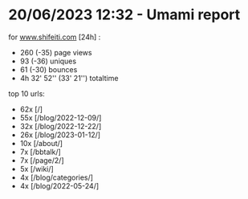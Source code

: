 # 20/06/2023 12:32 - Umami report
for www.shifeiti.com [24h] :

 - 260 (-35) page views
 - 93 (-36) uniques
 - 61 (-30) bounces
 - 4h 32' 52'' (33' 21'') totaltime


top 10 urls:
 - 62x [/]
 - 55x [/blog/2022-12-09/]
 - 32x [/blog/2022-12-22/]
 - 26x [/blog/2023-01-12/]
 - 10x [/about/]
 - 7x [/bbtalk/]
 - 7x [/page/2/]
 - 5x [/wiki/]
 - 4x [/blog/categories/]
 - 4x [/blog/2022-05-24/]


